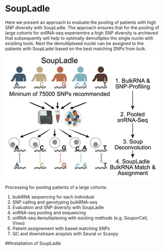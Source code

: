 # SoupLadle
Here we present an approach to evaluate the pooling of patients with high SNP diversity with SoupLadle. The approach ensures that for the pooling of large cohorts for snRNA-seq experiemtns a high SNP diversity is archieved that subsequently will help to optimally demultiplex the single nuclei with exisiting tools.
Next the demultiplexed nuclei can be assigned to the patients with SoupLadel based on the best matching SNPs from bulk.

<img src="https://github.com/ToreBle/SoupLadle/blob/main/SoupLadle_Cover.png" width="500">

Processing for pooling patients of a large cohorts:

1. bulkRNA sequencing for each individual
2. SNP calling and genotyping bulkRNA-seq
3. Evaluation and SNP diversity with SoupLadle
4. snRNA-seq pooling and sequencing
5. snRNA-seq demultiplexing with existing methods (e.g. SouporCell, Vireo)
6. Patient assignement with based matching SNPs
7. QC and downstream anaylsis with Seurat or Scanpy

##Installation of SoupLadle

